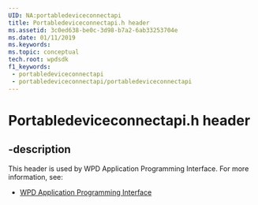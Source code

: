 ```yaml
---
UID: NA:portabledeviceconnectapi
title: Portabledeviceconnectapi.h header
ms.assetid: 3c0ed638-be0c-3d98-b7a2-6ab33253704e
ms.date: 01/11/2019
ms.keywords: 
ms.topic: conceptual
tech.root: wpdsdk
f1_keywords:
 - portabledeviceconnectapi
 - portabledeviceconnectapi/portabledeviceconnectapi
---
```


# Portabledeviceconnectapi.h header


## -description

This header is used by WPD Application Programming Interface. For more information, see:

- [WPD Application Programming Interface](../_wpdsdk/index.md)

